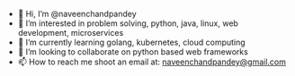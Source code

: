 - 👋 Hi, I’m @naveenchandpandey
- 👀 I’m interested in problem solving, python, java, linux, web development, microservices
- 🌱 I’m currently learning golang, kubernetes, cloud computing
- 💞️ I’m looking to collaborate on python based web frameworks
- 📫 How to reach me shoot an email at: naveenchandpandey@gmail.com

<!---
naveenchandpandey/naveenchandpandey is a ✨ special ✨ repository because its `README.md` (this file) appears on your GitHub profile.
You can click the Preview link to take a look at your changes.
--->
